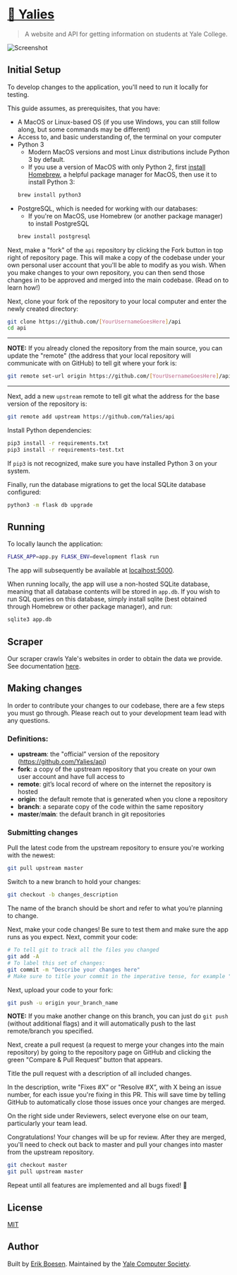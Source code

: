 # [👥 Yalies](https://yalies.io)

> A website and API for getting information on students at Yale College.

![Screenshot](screenshot.png)

## Initial Setup
To develop changes to the application, you'll need to run it locally for testing.

This guide assumes, as prerequisites, that you have:
* A MacOS or Linux-based OS (if you use Windows, you can still follow along, but some commands may be different)
* Access to, and basic understanding of, the terminal on your computer
* Python 3
    * Modern MacOS versions and most Linux distributions include Python 3 by default.
    * If you use a version of MacOS with only Python 2, first [install Homebrew](https://brew.sh/#install), a helpful package manager for MacOS, then use it to install Python 3:
    ```sh
    brew install python3
    ```
* PostgreSQL, which is needed for working with our databases:
    * If you're on MacOS, use Homebrew (or another package manager) to install PostgreSQL
    ```sh
    brew install postgresql
    ```


Next, make a "fork" of the `api` repository by clicking the Fork button in top right of repository page. This will make a copy of the codebase under your own personal user account that you'll be able to modify as you wish. When you make changes to your own repository, you can then send those changes in to be approved and merged into the main codebase. (Read on to learn how!)

Next, clone your fork of the repository to your local computer and enter the newly created directory:
```sh
git clone https://github.com/[YourUsernameGoesHere]/api
cd api
```
---
**NOTE:** If you already cloned the repository from the main source, you can update the "remote" (the address that your local repository will communicate with on GitHub) to tell git where your fork is:
```sh
git remote set-url origin https://github.com/[YourUsernameGoesHere]/api
```
---

Next, add a new `upstream` remote to tell git what the address for the base version of the repository is:
```sh
git remote add upstream https://github.com/Yalies/api
```

Install Python dependencies:
```sh
pip3 install -r requirements.txt
pip3 install -r requirements-test.txt
```

If `pip3` is not recognized, make sure you have installed Python 3 on your system.

Finally, run the database migrations to get the local SQLite database configured:
```sh
python3 -m flask db upgrade
```

## Running
To locally launch the application:
```sh
FLASK_APP=app.py FLASK_ENV=development flask run
```
The app will subsequently be available at [localhost:5000](http://localhost:5000).

When running locally, the app will use a non-hosted SQLite database, meaning that all database contents will be stored in `app.db`. If you wish to run SQL queries on this database, simply install sqlite (best obtained through Homebrew or other package manager), and run:
```sh
sqlite3 app.db
```

## Scraper
Our scraper crawls Yale's websites in order to obtain the data we provide. See documentation [here](app/scraper/README.md).

## Making changes
In order to contribute your changes to our codebase, there are a few steps you must go through. Please reach out to your development team lead with any questions.

### Definitions:
* **upstream**: the "official” version of the repository (https://github.com/Yalies/api)
* **fork**: a copy of the upstream repository that you create on your own user account and have full access to
* **remote**: git’s local record of where on the internet the repository is hosted
* **origin**: the default remote that is generated when you clone a repository
* **branch**: a separate copy of the code within the same repository
* **master**/**main**: the default branch in git repositories

### Submitting changes
Pull the latest code from the upstream repository to ensure you're working with the newest:
```sh
git pull upstream master
```
Switch to a new branch to hold your changes:
```sh
git checkout -b changes_description
```
The name of the branch should be short and refer to what you’re planning to change.

Next, make your code changes! Be sure to test them and make sure the app runs as you expect.
Next, commit your code:
```sh
# To tell git to track all the files you changed
git add -A
# To label this set of changes:
git commit -m "Describe your changes here"
# Make sure to title your commit in the imperative tense, for example "Add new features” instead of "Added…", "Adding…", etc.
```
Next, upload your code to your fork:
```sh
git push -u origin your_branch_name
```
**NOTE:** If you make another change on this branch, you can just do `git push` (without additional flags) and it will automatically push to the last remote/branch you specified.

Next, create a pull request (a request to merge your changes into the main repository) by going to the repository page on GitHub and clicking the green "Compare & Pull Request” button that appears.

Title the pull request with a description of all included changes.

In the description, write "Fixes #X” or "Resolve #X”, with X being an issue number, for each issue you're fixing in this PR. This will save time by telling GitHub to automatically close those issues once your changes are merged.

On the right side under Reviewers, select everyone else on our team, particularly your team lead.

Congratulations! Your changes will be up for review. After they are merged, you'll need to check out back to master and pull your changes into master from the upstream repository.
```sh
git checkout master
git pull upstream master
```
Repeat until all features are implemented and all bugs fixed! :slightly_smiling_face:

## License
[MIT](LICENSE)

## Author
Built by [Erik Boesen](https://github.com/ErikBoesen). Maintained by the <a href="https://yalecompsociety.com">Yale Computer Society</a>.
